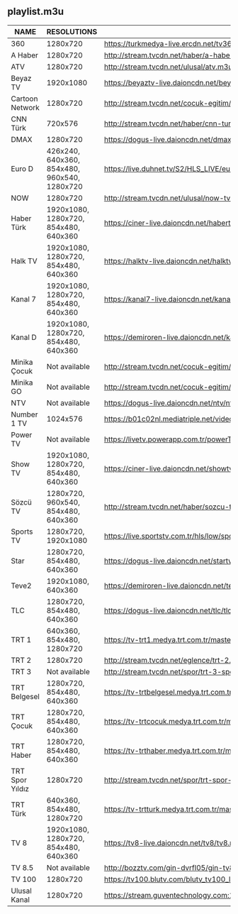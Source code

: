 ## playlist.m3u
|      NAME       |                 RESOLUTIONS                  |                                                  URL                                                   |
|-----------------|----------------------------------------------|--------------------------------------------------------------------------------------------------------|
|             360 | 1280x720                                     | https://turkmedya-live.ercdn.net/tv360/tv360.m3u8                                                      |
| A Haber         | 1280x720                                     | http://stream.tvcdn.net/haber/a-haber.m3u8                                                             |
| ATV             | 1280x720                                     | http://stream.tvcdn.net/ulusal/atv.m3u8                                                                |
| Beyaz TV        | 1920x1080                                    | https://beyaztv-live.daioncdn.net/beyaztv/beyaztv_1080p.m3u8                                           |
| Cartoon Network | 1280x720                                     | http://stream.tvcdn.net/cocuk-egitim/cartoon-network.m3u8                                              |
| CNN Türk        | 720x576                                      | http://stream.tvcdn.net/haber/cnn-turk.m3u8                                                            |
| DMAX            | 1280x720                                     | https://dogus-live.daioncdn.net/dmax/dmax_720p.m3u8                                                    |
| Euro D          | 426x240, 640x360, 854x480, 960x540, 1280x720 | https://live.duhnet.tv/S2/HLS_LIVE/eurodnp/playlist.m3u8                                               |
| NOW             | 1280x720                                     | http://stream.tvcdn.net/ulusal/now-tv.m3u8                                                             |
| Haber Türk      | 1920x1080, 1280x720, 854x480, 640x360        | https://ciner-live.daioncdn.net/haberturktv/haberturktv.m3u8                                           |
| Halk TV         | 1920x1080, 1280x720, 854x480, 640x360        | https://halktv-live.daioncdn.net/halktv/halktv.m3u8                                                    |
| Kanal 7         | 1920x1080, 1280x720, 854x480, 640x360        | https://kanal7-live.daioncdn.net/kanal7/kanal7.m3u8                                                    |
| Kanal D         | 1920x1080, 1280x720, 854x480, 640x360        | https://demiroren-live.daioncdn.net/kanald/kanald.m3u8                                                 |
| Minika Çocuk    | Not available                                | http://stream.tvcdn.net/cocuk-egitim/minika-cocuk.m3u8                                                 |
| Minika GO       | Not available                                | http://stream.tvcdn.net/cocuk-egitim/minika-go.m3u8                                                    |
| NTV             | Not available                                | https://dogus-live.daioncdn.net/ntv/ntv.m3u8                                                           |
| Number 1 TV     | 1024x576                                     | https://b01c02nl.mediatriple.net/videoonlylive/mtkgeuihrlfwlive/u_stream_5c9e17cd6360b_1/playlist.m3u8 |
| Power TV        | Not available                                | https://livetv.powerapp.com.tr/powerTV/powerhd.smil/playlist.m3u8                                      |
| Show TV         | 1920x1080, 1280x720, 854x480, 640x360        | https://ciner-live.daioncdn.net/showtv/showtv.m3u8                                                     |
| Sözcü TV        | 1280x720, 960x540, 854x480, 640x360          | http://stream.tvcdn.net/haber/sozcu-tv.m3u8                                                            |
| Sports TV       | 1280x720, 1920x1080                          | https://live.sportstv.com.tr/hls/low/sportstv.m3u8                                                     |
| Star            | 1280x720, 854x480, 640x360                   | https://dogus-live.daioncdn.net/startv/startv.m3u8                                                     |
| Teve2           | 1920x1080, 640x360                           | https://demiroren-live.daioncdn.net/teve2/teve2.m3u8                                                   |
| TLC             | 1280x720, 854x480, 640x360                   | https://dogus-live.daioncdn.net/tlc/tlc.m3u8                                                           |
| TRT 1           | 640x360, 854x480, 1280x720                   | https://tv-trt1.medya.trt.com.tr/master.m3u8                                                           |
| TRT 2           | 1280x720                                     | http://stream.tvcdn.net/eglence/trt-2.m3u8                                                             |
| TRT 3           | Not available                                | http://stream.tvcdn.net/spor/trt-3-spor.m3u8                                                           |
| TRT Belgesel    | 1280x720, 854x480, 640x360                   | https://tv-trtbelgesel.medya.trt.com.tr/master.m3u8                                                    |
| TRT Çocuk       | 1280x720, 854x480, 640x360                   | https://tv-trtcocuk.medya.trt.com.tr/master.m3u8                                                       |
| TRT Haber       | 1280x720, 854x480, 640x360                   | https://tv-trthaber.medya.trt.com.tr/master.m3u8                                                       |
| TRT Spor Yıldız | 1280x720                                     | http://stream.tvcdn.net/spor/trt-spor-yildiz.m3u8                                                      |
| TRT Türk        | 640x360, 854x480, 1280x720                   | https://tv-trtturk.medya.trt.com.tr/master.m3u8                                                        |
| TV 8            | 1920x1080, 1280x720, 854x480, 640x360        | https://tv8-live.daioncdn.net/tv8/tv8.m3u8                                                             |
| TV 8.5          | Not available                                | http://bozztv.com/gin-dvrfl05/gin-tv8_5/index.m3u8                                                     |
| TV 100          | 1280x720                                     | https://tv100.blutv.com/blutv_tv100_live/live.m3u8                                                     |
| Ulusal Kanal    | 1280x720                                     | https://stream.guventechnology.com:19360/ulusaltv/ulusaltv.m3u8                                        |
